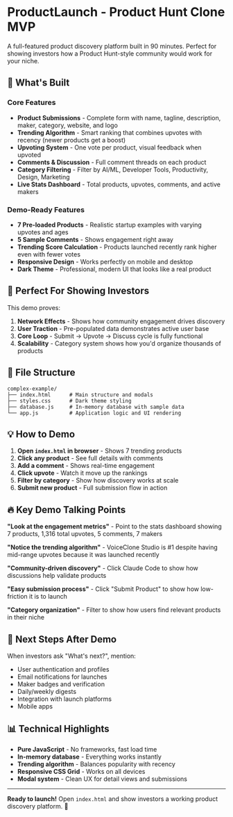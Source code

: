 # ProductLaunch - Product Hunt Clone MVP

A full-featured product discovery platform built in 90 minutes. Perfect for showing investors how a Product Hunt-style community would work for your niche.

## 🚀 What's Built

### Core Features
- **Product Submissions** - Complete form with name, tagline, description, maker, category, website, and logo
- **Trending Algorithm** - Smart ranking that combines upvotes with recency (newer products get a boost)
- **Upvoting System** - One vote per product, visual feedback when upvoted
- **Comments & Discussion** - Full comment threads on each product
- **Category Filtering** - Filter by AI/ML, Developer Tools, Productivity, Design, Marketing
- **Live Stats Dashboard** - Total products, upvotes, comments, and active makers

### Demo-Ready Features
- **7 Pre-loaded Products** - Realistic startup examples with varying upvotes and ages
- **5 Sample Comments** - Shows engagement right away
- **Trending Score Calculation** - Products launched recently rank higher even with fewer votes
- **Responsive Design** - Works perfectly on mobile and desktop
- **Dark Theme** - Professional, modern UI that looks like a real product

## 🎯 Perfect For Showing Investors

This demo proves:
1. **Network Effects** - Shows how community engagement drives discovery
2. **User Traction** - Pre-populated data demonstrates active user base
3. **Core Loop** - Submit → Upvote → Discuss cycle is fully functional
4. **Scalability** - Category system shows how you'd organize thousands of products

## 🎨 File Structure

```
complex-example/
├── index.html      # Main structure and modals
├── styles.css      # Dark theme styling
├── database.js     # In-memory database with sample data
└── app.js          # Application logic and UI rendering
```

## 💡 How to Demo

1. **Open `index.html` in browser** - Shows 7 trending products
2. **Click any product** - See full details with comments
3. **Add a comment** - Shows real-time engagement
4. **Click upvote** - Watch it move up the rankings
5. **Filter by category** - Show how discovery works at scale
6. **Submit new product** - Full submission flow in action

## 🔥 Key Demo Talking Points

**"Look at the engagement metrics"** - Point to the stats dashboard showing 7 products, 1,316 total upvotes, 5 comments, 7 makers

**"Notice the trending algorithm"** - VoiceClone Studio is #1 despite having mid-range upvotes because it was launched recently

**"Community-driven discovery"** - Click Claude Code to show how discussions help validate products

**"Easy submission process"** - Click "Submit Product" to show how low-friction it is to launch

**"Category organization"** - Filter to show how users find relevant products in their niche

## 🚀 Next Steps After Demo

When investors ask "What's next?", mention:
- User authentication and profiles
- Email notifications for launches
- Maker badges and verification
- Daily/weekly digests
- Integration with launch platforms
- Mobile apps

## 📊 Technical Highlights

- **Pure JavaScript** - No frameworks, fast load time
- **In-memory database** - Everything works instantly
- **Trending algorithm** - Balances popularity with recency
- **Responsive CSS Grid** - Works on all devices
- **Modal system** - Clean UX for detail views and submissions

---

**Ready to launch!** Open `index.html` and show investors a working product discovery platform. 🚀
